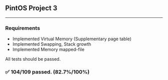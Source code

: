 ## PintOS Project 3
---

### Requirements

* Implemented Virtual Memory (Supplementary page table)
* Implemented Swapping, Stack growth
* Implemented Memory mapped-file

All tests should be passed.

### ✅ 104/109 passed. (82.7%/100%) 
